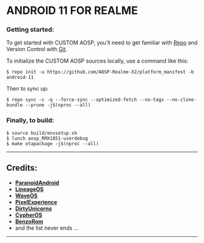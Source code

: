 # ANDROID 11 FOR REALME

### Getting started:
To get started with CUSTOM AOSP, you'll need to get familiar with [Repo](https://source.android.com/source/using-repo.html) and Version Control with [Git](https://source.android.com/source/version-control.html).

To initialize the CUSTOM AOSP sources locally, use a command like this:
```
$ repo init -u https://github.com/AOSP-Realme-X2/platform_manifest -b android-11
```

Then to sync up:
```
$ repo sync -c -q --force-sync --optimized-fetch --no-tags --no-clone-bundle --prune -j$(nproc --all)
```

### Finally, to build: ###
```
$ source build/envsetup.sh
$ lunch aosp_RMX1851-userdebug
$ make otapackage -j$(nproc --all)
```
---------------------------------
Credits:
-----
 * [**ParanoidAndroid**](https://github.com/AOSPA)
 * [**LineageOS**](https://github.com/LineageOS)
 * [**WaveOS**](https://github.com/Wave-Project)
 * [**PixelExperience**](https://github.com/PixelExperience)
 * [**DirtyUnicorns**](https://github.com/dirtyunicorns)
 * [**CypherOS**](https://github.com/CypherOS)
 * [**BenzoRom**](https://github.com/BenzoRom)
 * and the list never ends ...
---------------------------------
